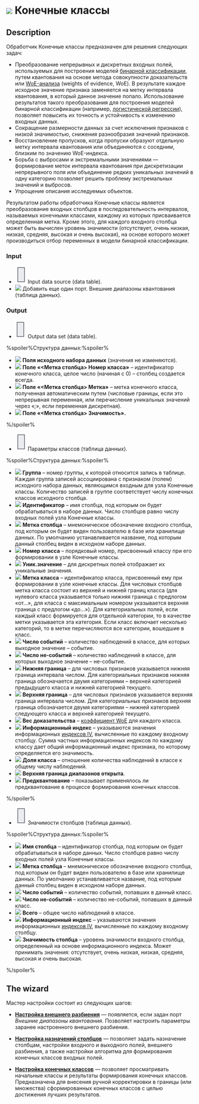 # ![ ](../../images/icons/components/coarseclasses_default.svg) Конечные классы

## Description

Обработчик Конечные классы предназначен для решения следующих задач:

* Преобразование непрерывных и дискретных входных полей, используемых для построения моделей [бинарной классификации](https://wiki.loginom.ru/articles/binary-classification.html), путем квантования на основе метода совокупности доказательств или [WoE-анализа](https://wiki.loginom.ru/articles/coefficient-woe.html) (weights of evidence, WoE). В результате каждое исходное значение признака заменяется на метку интервала квантования, в который данное значение попало. Использование результатов такого преобразования для построения моделей бинарной классификации (например, [логистической регрессии](https://wiki.loginom.ru/articles/logistic-regression.html)), позволяет повысить их точность и устойчивость к изменению входных данных.
* Сокращение размерности данных за счет исключения признаков с низкой значимостью, снижения разнообразия значений признаков.
* Восстановление пропусков, когда пропуски образуют отдельную метку интервала квантования или объединяются с соседним, близким по значению WoE-индекса.
* Борьба с выбросами и экстремальными значениями — формирование меток интервала квантования при дискретизации непрерывного поля или объединение редких уникальных значений в одну категорию позволяет решить проблему экстремальных значений и выбросов.
* Упрощение описания исследуемых объектов.

Результатом работы обработчика Конечные классы является преобразование входных столбцов в последовательность интервалов, называемых конечными классами, каждому из которых присваивается определенная метка. Кроме этого, для каждого входного столбца может быть вычислен уровень значимости (отсутствует, очень низкая, низкая, средняя, высокая и очень высокая), на основе которого может производиться отбор переменных в модели бинарной классификации.

### Input

* ![ ](../../images/icons/app/node/ports/inputs/table_inactive.svg) Input data source (data table).
* ![ ](../../images/icons/app/node/ports/add/add_inactive_default.svg) Добавить еще один порт. Внешние диапазоны квантования (таблица данных).

### Output

* ![ ](../../images/icons/app/node/ports/outputs/table_inactive.svg) Output data set (data table).

%spoiler%Структура данных:%spoiler%

* ![ ](../../images/icons/data-types/none_default.svg) **Поля исходного набора данных** (значения не изменяются).
* ![ ](../../images/icons/data-types/integer_default.svg) **Поле «<Метка столбца> Номер класса»** – идентификатор конечного класса, целое число (начиная с 0) – столбец создается всегда.
* ![ ](../../images/icons/data-types/string_default.svg) **Поле «<Метка столбца> Метка»** – метка конечного класса, полученная автоматическим путем (числовые границы, если это непрерывная переменная, или перечисление уникальных значений через «;», если переменная дискретная).
* ![ ](../../images/icons/data-types/float_default.svg) **Поле «<Метка столбца> Значимость».**

%/spoiler%

* ![ ](../../images/icons/app/node/ports/inputs/table_inactive.svg) Параметры классов (таблица данных).

%spoiler%Структура данных:%spoiler%

* ![ ](../../images/icons/data-types/integer_default.svg) **Группа** – номер группы, к которой относится запись в таблице. Каждая группа записей ассоциирована с признаком (полем) исходного набора данных, являющимся входным для узла Конечные классы. Количество записей в группе соответствует числу конечных классов исходного столбца.
* ![ ](../../images/icons/data-types/string_default.svg) **Идентификатор** – имя столбца, под которым он будет обрабатываться в наборе данных. Число столбцов равно числу входных полей узла Конечные классы.
* ![ ](../../images/icons/data-types/string_default.svg) **Метка столбца** – мнемоническое обозначение входного столбца, под которым он будет виден пользователю в базе или хранилище данных. По умолчанию устанавливается название, под которым данный столбец виден в исходном наборе данных.
* ![ ](../../images/icons/data-types/integer_default.svg) **Номер класса** – порядковый номер, присвоенный классу при его формировании в узле Конечные классы.
* ![ ](../../images/icons/data-types/string_default.svg) **Уник.значение** – для дискретных полей отображает их уникальные значения.
* ![ ](../../images/icons/data-types/string_default.svg) **Метка класса** – идентификатор класса, присвоенный ему при формировании в узле конечные классы. Для числовых столбцов метка класса состоит из верхней и нижней границ класса (для нулевого класса указывается только нижняя граница с предлогом «от…», для класса с максимальным номером указывается верхняя граница с предлогом «до…»). Для категориальных полей, если каждый класс формируется для отдельной категории, то в качестве метки указывается эта категория. Если класс включает несколько категорий, то в метке перечисляются все категории, вошедшие в класс.
* ![ ](../../images/icons/data-types/integer_default.svg) **Число событий** – количество наблюдений в классе, для которых выходное значение – событие.
* ![ ](../../images/icons/data-types/integer_default.svg) **Число не-событий** – количество наблюдений в классе, для которых выходное значение – не-событие.
* ![ ](../../images/icons/data-types/variant_default.svg) **Нижняя граница** – для числовых признаков указывается нижняя граница интервала числом. Для категориальных признаков нижняя граница обозначается двумя категориями – верхней категорией предыдущего класса и нижней категорией текущего.
* ![ ](../../images/icons/data-types/variant_default.svg) **Верхняя граница** – для числовых признаков указывается верхняя граница интервала числом. Для категориальных признаков верхняя граница обозначается двумя категориями – нижней категорией следующего класса и верхней категорией текущего.
* ![ ](../../images/icons/data-types/float_default.svg) **Вес доказательства** – [коэффициент WoE](https://wiki.loginom.ru/articles/coefficient-woe.html) для каждого класса.
* ![ ](../../images/icons/data-types/float_default.svg) **Информационный индекс** – указываются значения информационных [индексов IV](https://wiki.loginom.ru/articles/coefficient-iv.html), вычисленные по каждому входному столбцу. Сумма частных информационных индексов по каждому классу дает общий информационный индекс признака, по которому определяется его значимость.
* ![ ](../../images/icons/data-types/float_default.svg) **Доля класса** – отношение количества наблюдений в классе к общему числу наблюдений.
* ![ ](../../images/icons/data-types/boolean_default.svg) **Верхняя граница диапазонов открыта**.
* ![ ](../../images/icons/data-types/boolean_default.svg) **Предквантование** – показывает применялось ли предквантование в процессе формирования конечных классов.

%/spoiler%

* ![ ](../../images/icons/app/node/ports/inputs/table_inactive.svg) Значимости столбцов (таблица данных).

%spoiler%Структура данных:%spoiler%

* ![ ](../../images/icons/data-types/string_default.svg) **Имя столбца** – идентификатор столбца, под которым он будет обрабатываться в наборе данных. Число столбцов равно числу входных полей узла Конечные классы.
* ![ ](../../images/icons/data-types/string_default.svg) **Метка столбца** – мнемоническое обозначение входного столбца, под которым он будет виден пользователю в базе или хранилище данных. По умолчанию устанавливается название, под которым данный столбец виден в исходном наборе данных.
* ![ ](../../images/icons/data-types/integer_default.svg) **Число событий** – количество событий, попавших в данный класс.
* ![ ](../../images/icons/data-types/integer_default.svg) **Число не-событий** – количество не-событий, попавших в данный класс.
* ![ ](../../images/icons/data-types/integer_default.svg) **Всего** – общее число наблюдений в классе.
* ![ ](../../images/icons/data-types/float_default.svg) **Информационный индекс** – указываются значения информационных [индексов IV](https://wiki.loginom.ru/articles/coefficient-iv.html), вычисленные по каждому входному столбцу.
* ![ ](../../images/icons/data-types/string_default.svg) **Значимость столбца** – уровень значимости входного столбца, определенный на основе информационного индекса. Может принимать значения: отсутствует, очень низкая, низкая, средняя, высокая и очень высокая.

%/spoiler%

## The wizard

Мастер настройки состоит из следующих шагов:

* **[Настройка внешнего разбиения](./fine-classes/configuring-an-external-partition.md)** — появляется, если задан порт *Внешние диапазоны квантования*. Позволяет настроить параметры заранее настроенного внешнего разбиения.

* **[Настройка назначений столбцов](./fine-classes/configure-column-assignments.md)** — позволяет задать назначение столбцам, настройки входного и выходного полей, внешнего разбиения, а также настройки алгоритма для формирования конечных классов входных полей.

* **[Настройка конечных классов](./fine-classes/configuring-the-finite-classes.md)** — позволяет просматривать начальные классы и результаты формирования конечных классов. Предназначена для внесения ручной корректировки в границы (или множества) сформированных конечных классов с целью достижения лучших результатов.
